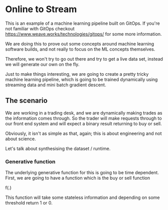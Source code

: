 # Online to Stream

This is an example of a machine learning pipeline built on GitOps. If you're 
not familiar with GitOps checkout 
https://www.weave.works/technologies/gitops/
for some more information.

We are doing this to prove out some concepts around machine learning
software builds, and not really to focus on the ML concepts themselves.

Therefore, we won't try to go out there and try to get a live data set, instead
we will generate our own on the fly. 

Just to make things interesting, we are going to create a pretty tricky 
machine learning pipeline, which is going to be trained dynamically using
streaming data and mini batch gradient descent. 

## The scenario

We are working in a trading desk, and we are dynamically making trades as the
information comes through. So the trader will make requests through to our
front end system and will expect a binary result returning to buy or sell.

Obviously, it isn't as simple as that, again; this is about engineering and not
about science. 

Let's talk about synthesising the dataset / runtime.

### Generative function

The underlying generative function for this is going to be time dependent.
First, we are going to have a function which is the buy or sell function

f(.)

This function will take some stateless information and depending on some 
threshold return 1 or 0. 

